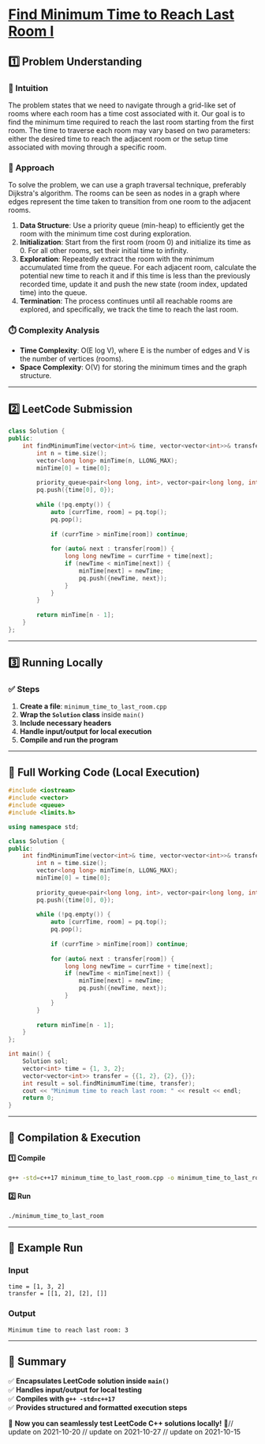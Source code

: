 # **[Find Minimum Time to Reach Last Room I](https://leetcode.com/problems/find-minimum-time-to-reach-last-room-i/description/)**  

## **1️⃣ Problem Understanding**  
### **📌 Intuition**  
The problem states that we need to navigate through a grid-like set of rooms where each room has a time cost associated with it. Our goal is to find the minimum time required to reach the last room starting from the first room. The time to traverse each room may vary based on two parameters: either the desired time to reach the adjacent room or the setup time associated with moving through a specific room. 

### **🚀 Approach**  
To solve the problem, we can use a graph traversal technique, preferably Dijkstra's algorithm. The rooms can be seen as nodes in a graph where edges represent the time taken to transition from one room to the adjacent rooms. 

1. **Data Structure**: Use a priority queue (min-heap) to efficiently get the room with the minimum time cost during exploration.
2. **Initialization**: Start from the first room (room 0) and initialize its time as 0. For all other rooms, set their initial time to infinity.
3. **Exploration**: Repeatedly extract the room with the minimum accumulated time from the queue. For each adjacent room, calculate the potential new time to reach it and if this time is less than the previously recorded time, update it and push the new state (room index, updated time) into the queue.
4. **Termination**: The process continues until all reachable rooms are explored, and specifically, we track the time to reach the last room.

### **⏱️ Complexity Analysis**  
- **Time Complexity**: O(E log V), where E is the number of edges and V is the number of vertices (rooms).
- **Space Complexity**: O(V) for storing the minimum times and the graph structure.  

---  

## **2️⃣ LeetCode Submission**  
```cpp
class Solution {
public:
    int findMinimumTime(vector<int>& time, vector<vector<int>>& transfer) {
        int n = time.size();
        vector<long long> minTime(n, LLONG_MAX);
        minTime[0] = time[0];
        
        priority_queue<pair<long long, int>, vector<pair<long long, int>>, greater<pair<long long, int>>> pq;
        pq.push({time[0], 0});
        
        while (!pq.empty()) {
            auto [currTime, room] = pq.top();
            pq.pop();
            
            if (currTime > minTime[room]) continue;
            
            for (auto& next : transfer[room]) {
                long long newTime = currTime + time[next];
                if (newTime < minTime[next]) {
                    minTime[next] = newTime;
                    pq.push({newTime, next});
                }
            }
        }
        
        return minTime[n - 1];
    }
};  
```  

---  

## **3️⃣ Running Locally**  
### **✅ Steps**  
1. **Create a file**: `minimum_time_to_last_room.cpp`  
2. **Wrap the `Solution` class** inside `main()`  
3. **Include necessary headers**  
4. **Handle input/output for local execution**  
5. **Compile and run the program**  

---  

## **📝 Full Working Code (Local Execution)**  
```cpp
#include <iostream>
#include <vector>
#include <queue>
#include <limits.h>

using namespace std;

class Solution {
public:
    int findMinimumTime(vector<int>& time, vector<vector<int>>& transfer) {
        int n = time.size();
        vector<long long> minTime(n, LLONG_MAX);
        minTime[0] = time[0];
        
        priority_queue<pair<long long, int>, vector<pair<long long, int>>, greater<pair<long long, int>>> pq;
        pq.push({time[0], 0});
        
        while (!pq.empty()) {
            auto [currTime, room] = pq.top();
            pq.pop();
            
            if (currTime > minTime[room]) continue;
            
            for (auto& next : transfer[room]) {
                long long newTime = currTime + time[next];
                if (newTime < minTime[next]) {
                    minTime[next] = newTime;
                    pq.push({newTime, next});
                }
            }
        }
        
        return minTime[n - 1];
    }
};

int main() {
    Solution sol;
    vector<int> time = {1, 3, 2};
    vector<vector<int>> transfer = {{1, 2}, {2}, {}};
    int result = sol.findMinimumTime(time, transfer);
    cout << "Minimum time to reach last room: " << result << endl;
    return 0;
}
```  

---  

## **🔧 Compilation & Execution**  
#### **1️⃣ Compile**  
```bash
g++ -std=c++17 minimum_time_to_last_room.cpp -o minimum_time_to_last_room
```  

#### **2️⃣ Run**  
```bash
./minimum_time_to_last_room
```  

---  

## **🎯 Example Run**  
### **Input**  
```
time = [1, 3, 2]
transfer = [[1, 2], [2], []]
```  
### **Output**  
```
Minimum time to reach last room: 3
```  

---  

## **📌 Summary**  
✅ **Encapsulates LeetCode solution inside `main()`**  
✅ **Handles input/output for local testing**  
✅ **Compiles with `g++ -std=c++17`**  
✅ **Provides structured and formatted execution steps**  

🚀 **Now you can seamlessly test LeetCode C++ solutions locally!** 🚀// update on 2021-10-20
// update on 2021-10-27
// update on 2021-10-15
